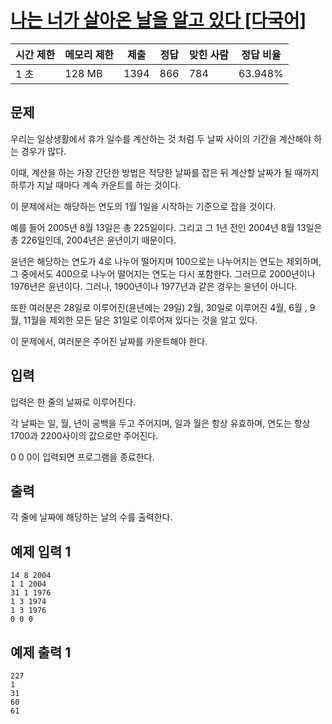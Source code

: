 # [나는 너가 살아온 날을 알고 있다 [다국어]](https://www.acmicpc.net/problem/2139)

| 시간 제한 | 메모리 제한 | 제출 | 정답 | 맞힌 사람 | 정답 비율 |
| --- | --- | --- | --- | --- | --- |
| 1 초 | 128 MB | 1394 | 866 | 784 | 63.948% |

## 문제

우리는 일상생활에서 휴가 일수를 계산하는 것 처럼 두 날짜 사이의 기간을 계산해야 하는 경우가 많다.

이때, 계산을 하는 가장 간단한 방법은 적당한 날짜를 잡은 뒤 계산할 날짜가 될 때까지 하루가 지날 때마다 계속 카운트를 하는 것이다.

이 문제에서는 해당하는 연도의 1월 1일을 시작하는 기준으로 잡을 것이다.

예를 들어 2005년 8월 13일은 총 225일이다. 그리고 그 1년 전인 2004년 8월 13일은 총 226일인데, 2004년은 윤년이기 때문이다.

윤년은 해당하는 연도가 4로 나누어 떨어지며 100으로는 나누어지는 연도는 제외하며, 그 중에서도 400으로 나누어 떨어지는 연도는 다시 포함한다. 그러므로 2000년이나 1976년은 윤년이다. 그러나, 1900년이나 1977년과 같은 경우는 윤년이 아니다.

또한 여러분은 28일로 이루어진(윤년에는 29일) 2월, 30일로 이루어진 4월, 6월 , 9월, 11월을 제외한 모든 달은 31일로 이루어져 있다는 것을 알고 있다.

이 문제에서, 여러분은 주어진 날짜를 카운트해야 한다.

## 입력

입력은 한 줄의 날짜로 이루어진다.

각 날짜는 일, 월, 년이 공백을 두고 주어지며, 일과 월은 항상 유효하며, 연도는 항상 1700과 2200사이의 값으로만 주어진다.

0 0 0이 입력되면 프로그램을 종료한다.

## 출력

각 줄에 날짜에 해당하는 날의 수를 출력한다.

## 예제 입력 1

```
14 8 2004
1 1 2004
31 1 1976
1 3 1974
1 3 1976
0 0 0

```

## 예제 출력 1

```
227
1
31
60
61
```
